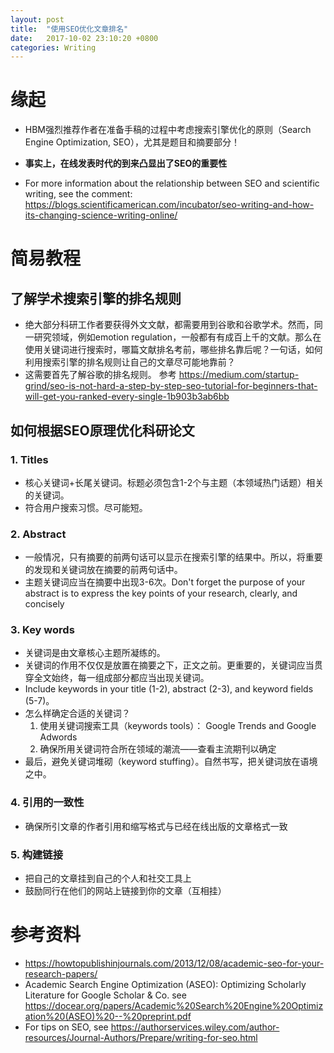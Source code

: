 ```yaml
---
layout: post
title:  "使用SEO优化文章排名"
date:   2017-10-02 23:10:20 +0800
categories: Writing
---
```


# 缘起
* HBM强烈推荐作者在准备手稿的过程中考虑搜索引擎优化的原则（Search Engine Optimization, SEO），尤其是题目和摘要部分！

* **事实上，在线发表时代的到来凸显出了SEO的重要性**
* For more information about the relationship between SEO and scientific writing, see the comment: https://blogs.scientificamerican.com/incubator/seo-writing-and-how-its-changing-science-writing-online/

# 简易教程
## 了解学术搜索引擎的排名规则
* 绝大部分科研工作者要获得外文文献，都需要用到谷歌和谷歌学术。然而，同一研究领域，例如emotion regulation，一般都有有成百上千的文献。那么在使用关键词进行搜索时，哪篇文献排名考前，哪些排名靠后呢？一句话，如何利用搜索引擎的排名规则让自己的文章尽可能地靠前？
* 这需要首先了解谷歌的排名规则。
参考 https://medium.com/startup-grind/seo-is-not-hard-a-step-by-step-seo-tutorial-for-beginners-that-will-get-you-ranked-every-single-1b903b3ab6bb
## 如何根据SEO原理优化科研论文
### 1. Titles
* 核心关键词+长尾关键词。标题必须包含1-2个与主题（本领域热门话题）相关的关键词。
* 符合用户搜索习惯。尽可能短。
### 2. Abstract
* 一般情况，只有摘要的前两句话可以显示在搜索引擎的结果中。所以，将重要的发现和关键词放在摘要的前两句话中。
* 主题关键词应当在摘要中出现3-6次。Don't forget the purpose of your abstract is to express the key points of your research, clearly, and concisely
### 3. Key words
* 关键词是由文章核心主题所凝练的。
* 关键词的作用不仅仅是放置在摘要之下，正文之前。更重要的，关键词应当贯穿全文始终，每一组成部分都应当出现关键词。
* Include keywords in your title (1-2), abstract (2-3), and keyword fields (5-7)。
* 怎么样确定合适的关键词？
     1. 使用关键词搜索工具（keywords tools）： Google Trends and Google Adwords
     2. 确保所用关键词符合所在领域的潮流——查看主流期刊以确定
* 最后，避免关键词堆砌（keyword stuffing）。自然书写，把关键词放在语境之中。
### 4. 引用的一致性
* 确保所引文章的作者引用和缩写格式与已经在线出版的文章格式一致
### 5. 构建链接
* 把自己的文章挂到自己的个人和社交工具上
* 鼓励同行在他们的网站上链接到你的文章（互相挂）
# 参考资料
* https://howtopublishinjournals.com/2013/12/08/academic-seo-for-your-research-papers/
* Academic Search Engine Optimization (ASEO): Optimizing Scholarly Literature for Google Scholar & Co. see https://docear.org/papers/Academic%20Search%20Engine%20Optimization%20(ASEO)%20--%20preprint.pdf
* For tips on SEO, see https://authorservices.wiley.com/author-resources/Journal-Authors/Prepare/writing-for-seo.html
